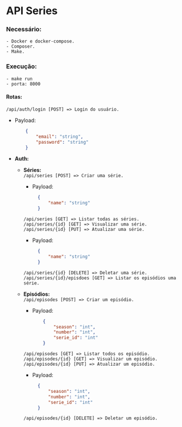 # API Series
### Necessário:
    - Docker e docker-compose.
    - Composer.
    - Make.
### Execução:
    - make run
    - porta: 8000

#### Rotas:
  ```/api/auth/login [POST] => Login do usuário.```
  - Payload: <br/>
    ```json
        {
            "email": "string",
            "password": "string"
        }
    ```

  - <b>Auth:</b>
      - <b>Séries:</b> <br/>
          ```/api/series [POST] => Criar uma série.```  <br/>
          - Payload: <br/>
              ```json
                {
                    "name": "string"
                }
              ```
          ```/api/series [GET] => Listar todas as séries.``` <br/>
          ```/api/series/{id} [GET] => Visualizar uma série.``` <br/>
          ```/api/series/{id} [PUT] => Atualizar uma série.``` <br/>
          - Payload:
              ```json 
                {
                    "name": "string"
                }
              ```
          ```/api/series/{id} [DELETE] => Deletar uma série.``` <br/>
          ```/api/series/{id}/episdoes [GET] => Listar os episódios uma série.``` <br/>

      - <b>Episódios:</b> <br/>
          ```/api/episodes [POST] => Criar um episódio.``` <br/>
        - Payload:
            ```json 
                { 
                    "season": "int",
                    "number": "int",
                    "serie_id": "int" 
                }
            ```
        ```/api/episodes [GET] => Listar todos os episódio.``` <br/>
        ```/api/episodes/{id} [GET] => Visualizar um episódio.``` <br/>
        ```/api/episodes/{id} [PUT] => Atualizar um episódio.``` <br/>
         - Payload:
              ```json 
                { 
                    "season": "int",
                    "number": "int",
                    "serie_id": "int" 
                }
              ```
        ```/api/episodes/{id} [DELETE] => Deletar um episódio.```
